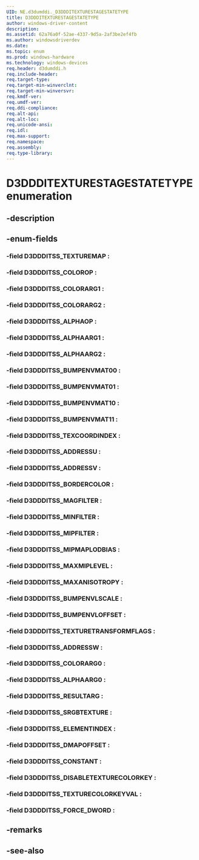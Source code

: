 ```yaml
---
UID: NE.d3dumddi._D3DDDITEXTURESTAGESTATETYPE
title: D3DDDITEXTURESTAGESTATETYPE
author: windows-driver-content
description: 
ms.assetid: 62a76a0f-52ae-4337-9d5a-2af3be2ef4fb
ms.author: windowsdriverdev
ms.date: 
ms.topic: enum
ms.prod: windows-hardware
ms.technology: windows-devices
req.header: d3dumddi.h
req.include-header:
req.target-type:
req.target-min-winverclnt:
req.target-min-winversvr:
req.kmdf-ver:
req.umdf-ver:
req.ddi-compliance:
req.alt-api:
req.alt-loc:
req.unicode-ansi:
req.idl:
req.max-support:
req.namespace:
req.assembly:
req.type-library:
---
```


# D3DDDITEXTURESTAGESTATETYPE enumeration

## -description



## -enum-fields

### -field D3DDDITSS_TEXTUREMAP : 
### -field D3DDDITSS_COLOROP : 
### -field D3DDDITSS_COLORARG1 : 
### -field D3DDDITSS_COLORARG2 : 
### -field D3DDDITSS_ALPHAOP : 
### -field D3DDDITSS_ALPHAARG1 : 
### -field D3DDDITSS_ALPHAARG2 : 
### -field D3DDDITSS_BUMPENVMAT00 : 
### -field D3DDDITSS_BUMPENVMAT01 : 
### -field D3DDDITSS_BUMPENVMAT10 : 
### -field D3DDDITSS_BUMPENVMAT11 : 
### -field D3DDDITSS_TEXCOORDINDEX : 
### -field D3DDDITSS_ADDRESSU : 
### -field D3DDDITSS_ADDRESSV : 
### -field D3DDDITSS_BORDERCOLOR : 
### -field D3DDDITSS_MAGFILTER : 
### -field D3DDDITSS_MINFILTER : 
### -field D3DDDITSS_MIPFILTER : 
### -field D3DDDITSS_MIPMAPLODBIAS : 
### -field D3DDDITSS_MAXMIPLEVEL : 
### -field D3DDDITSS_MAXANISOTROPY : 
### -field D3DDDITSS_BUMPENVLSCALE : 
### -field D3DDDITSS_BUMPENVLOFFSET : 
### -field D3DDDITSS_TEXTURETRANSFORMFLAGS : 
### -field D3DDDITSS_ADDRESSW : 
### -field D3DDDITSS_COLORARG0 : 
### -field D3DDDITSS_ALPHAARG0 : 
### -field D3DDDITSS_RESULTARG : 
### -field D3DDDITSS_SRGBTEXTURE : 
### -field D3DDDITSS_ELEMENTINDEX : 
### -field D3DDDITSS_DMAPOFFSET : 
### -field D3DDDITSS_CONSTANT : 
### -field D3DDDITSS_DISABLETEXTURECOLORKEY : 
### -field D3DDDITSS_TEXTURECOLORKEYVAL : 
### -field D3DDDITSS_FORCE_DWORD : 

## -remarks

## -see-also